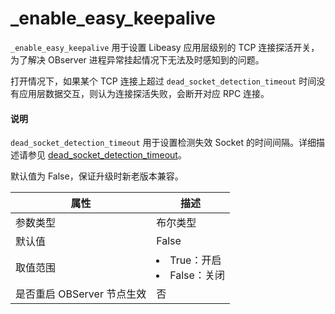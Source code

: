 # _enable_easy_keepalive

`_enable_easy_keepalive` 用于设置 Libeasy 应用层级别的 TCP 连接探活开关，为了解决 OBserver 进程异常挂起情况下无法及时感知到的问题。

打开情况下，如果某个 TCP 连接上超过 `dead_socket_detection_timeout` 时间没有应用层数据交互，则认为连接探活失败，会断开对应 RPC 连接。

<main id="notice" type='explain'>
  <h4>说明</h4>
  <p><code>dead_socket_detection_timeout</code> 用于设置检测失效 Socket 的时间间隔。详细描述请参见 <a href="../../1.system-configuration-items-1/3.cluster-level-configuration-items-1/53.dead_socket_detection_timeout-1.md">dead_socket_detection_timeout</a>。</p>
</main>

默认值为 False，保证升级时新老版本兼容。  

| **属性** | **描述** |
| --- | --- |
| 参数类型 | 布尔类型 |
| 默认值 | False |
| 取值范围 | <ui><li> True：开启   </li><li> False：关闭  </li></ul> |
| 是否重启 OBServer 节点生效 | 否 |
